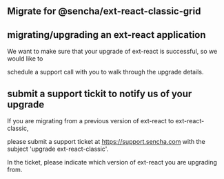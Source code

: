 ## Migrate for @sencha/ext-react-classic-grid

## migrating/upgrading an ext-react application

We want to make sure that your upgrade of ext-react is successful, so we would like to

schedule a support call with you to walk through the upgrade details.

## submit a support tickit to notify us of your upgrade

If you are migrating from a previous version of ext-react to ext-react-classic,

please submit a support ticket at https://support.sencha.com with the subject 'upgrade ext-react-classic'.

In the ticket, please indicate which version of ext-react you are upgrading from.
